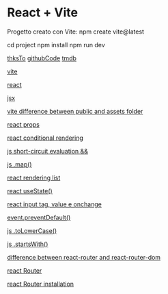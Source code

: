 # React + Vite

Progetto creato con Vite: npm create vite@latest

cd project
npm install
npm run dev

[thksTo](https://www.youtube.com/watch?v=G6D9cBaLViA&ab_channel=TechWithTim)
[githubCode](https://github.com/techwithtim/Learn-React-In-One-Project)
[tmdb](https://www.themoviedb.org/)

[vite](https://vite.dev/)

[react](https://react.dev/)

[jsx](https://it.legacy.reactjs.org/docs/introducing-jsx.html)

[vite difference between public and assets folder](https://stackoverflow.com/questions/78811027/when-to-use-public-vs-assets-for-images-and-files-in-a-vite-project)

[react props](https://react.dev/learn/passing-props-to-a-component)

[react conditional rendering](https://react.dev/learn/conditional-rendering)

[js short-circuit evaluation &&](https://developer.mozilla.org/en-US/docs/Web/JavaScript/Reference/Operators/Logical_AND#short-circuit_evaluation)

[js .map()](https://developer.mozilla.org/en-US/docs/Web/JavaScript/Reference/Global_Objects/Array/map)

[react rendering list](https://react.dev/learn/rendering-lists)

[react useState()](https://react.dev/reference/react/useState)

[react input tag, value e onchange](https://react.dev/reference/react-dom/components/input)

[event.preventDefault()](https://developer.mozilla.org/en-US/docs/Web/API/Event/preventDefault)

[js .toLowerCase()](https://developer.mozilla.org/en-US/docs/Web/JavaScript/Reference/Global_Objects/String/toLowerCase)

[js .startsWith()](https://developer.mozilla.org/en-US/docs/Web/JavaScript/Reference/Global_Objects/String/startsWith)

[difference between react-router and react-router-dom](https://stackoverflow.com/questions/42684809/react-router-vs-react-router-dom-when-to-use-one-or-the-other)

[react Router](https://reactrouter.com/)

[react Router installation](https://reactrouter.com/start/data/installation)

